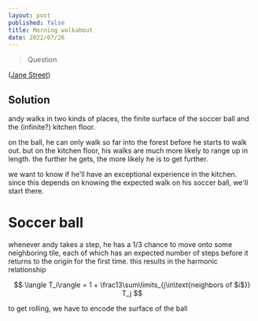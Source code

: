 ```yaml
---
layout: post
published: false
title: Morning walkabout
date: 2022/07/26
---
```


>Question

<!--more-->

([Jane Street]([URL](https://www.janestreet.com/puzzles/current-puzzle/)))

## Solution

andy walks in two kinds of places, the finite surface of the soccer ball and the (infinite?) kitchen floor.

on the ball, he can only walk so far into the forest before he starts to walk out. but on the kitchen floor, his walks are much more likely to range up in length. the further he gets, the more likely he is to get further. 

we want to know if he'll have an exceptional experience in the kitchen. since this depends on knowing the expected walk on his soccer ball, we'll start there.

# Soccer ball

whenever andy takes a step, he has a $1/3$ chance to move onto some neighboring tile, each of which has an expected number of steps before it returns to the origin for the first time. this results in the harmonic relationship

$$
  \langle T_i\rangle = 1 + \frac13\sum\limits_{j\in\text{neighbors of $i$}} T_j
$$

to get rolling, we have to encode the surface of the ball 

<br>
